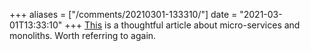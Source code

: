 +++
aliases = ["/comments/20210301-133310/"]
date = "2021-03-01T13:33:10"
+++
[This](https://tailscale.com/blog/modules-monoliths-and-microservices/) is a thoughtful article about micro-services and monoliths. Worth referring to again.

